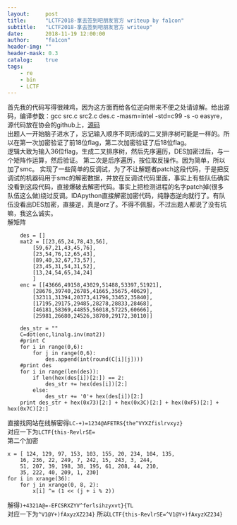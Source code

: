 ```yaml
---
layout:     post
title:      "LCTF2018-拿去签到吧朋友官方 writeup by fa1con"
subtitle:   "LCTF2018-拿去签到吧朋友官方 writeup"
date:       2018-11-19 12:00:00
author:     "fa1con"
header-img: ""
header-mask: 0.3
catalog:    true
tags:
    - re
	- bin
	- LCTF
---
```

首先我的代码写得很辣鸡，因为这方面而给各位逆向带来不便之处请谅解。给出源码，编译参数：gcc src.c src2.c des.c -masm=intel -std=c99 -s -o easyre，源代码放在协会的github上，[源码](https://github.com/LCTF/LCTF2018/tree/master/Source/拿去签到吧朋友)  
出题人一开始脑子进水了，忘记输入顺序不同形成的二叉排序树可能是一样的。所以在第一次加密验证了前18位flag，第二次加密验证了后18位flag。  
逻辑大致为输入36位flag，生成二叉排序树，然后先序遍历，DES加密过后，与一个矩阵作运算，然后验证。
第二次是后序遍历，按位取反操作。因为简单，所以加了smc。
实现了一些简单的反调试，为了不让解题者patch这段代码，于是把反调试的机器码用于smc的解密数据，并放在反调试代码里面，事实上有些队伍确实没看到这段代码，直接爆破去解密代码。事实上把检测进程的名字patch掉(很多队伍这么做)绕过反调。IDApython直接解密加密代码，纯静态逆向就行了。有队伍没看出DES加密，直接逆，真是orz了。不得不佩服，不过出题人都说了没有坑嘛，我这么诚实。  
解矩阵

		des = []
		mat2 = [[23,65,24,78,43,56],
			[59,67,21,43,45,76],
			[23,54,76,12,65,43],
			[89,40,32,67,73,57],
			[23,45,31,54,31,52],
			[13,24,54,65,34,24]
			]
		enc = [[43666,49158,43029,51488,53397,51921],
			[28676,39740,26785,41665,35675,40629],
			[32311,31394,20373,41796,33452,35840],
			[17195,29175,29485,28278,28833,28468],
			[46181,58369,44855,56018,57225,60666],
			[25981,26680,24526,38780,29172,30110]]
	
		des_str = ""
		C=dot(enc,linalg.inv(mat2))
		#print C
		for i in range(0,6):
			for j in range(0,6):
				des.append(int(round(C[i][j])))
		#print des
		for i in range(len(des)):
			if len(hex(des[i])[2:]) == 2:
				des_str += hex(des[i])[2:]
			else:
				des_str += '0'+ hex(des[i])[2:]
		print des_str + hex(0x73)[2:] + hex(0x3C)[2:] + hex(0xF5)[2:] + hex(0x7C)[2:]
直接找网站在线解密得```LC-+)=1234@AFETRS{the^VYXZfislrvxyz}```  
对应一下为```LCTF{this-RevlrSE=```  
第二个加密

	x = [ 124, 129, 97, 153, 103, 155, 20, 234, 104, 135,
		16, 236, 22, 249, 7, 242, 15, 243, 3, 244,
		51, 207, 39, 198, 38, 195, 61, 208, 44, 210,
		35, 222, 40, 209, 1, 230]
	for i in xrange(36):
		for j in xrange(0, 8, 2):
			x[i] ^= (1 << (j + i % 2))

解得```)+4321A@=-EFCSRXZYV^ferlsihzyxvt}{TL```  
对应一下为```^V1@Y+)fAxyzXZ234}```
所以```LCTF{this-RevlrSE=^V1@Y+)fAxyzXZ234}```